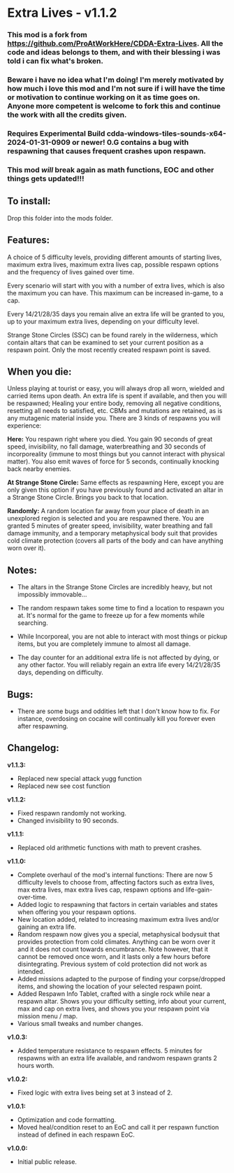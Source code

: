 # Extra Lives - v1.1.2

### This mod is a fork from https://github.com/ProAtWorkHere/CDDA-Extra-Lives. All the code and ideas belongs to them, and with their blessing i was told i can fix what's broken. 

### Beware i have no idea what I'm doing! I'm merely motivated by how much i love this mod and I'm not sure if i will have the time or motivation to continue working on it as time goes on. Anyone more competent is welcome to fork this and continue the work with all the credits given.

### Requires Experimental Build cdda-windows-tiles-sounds-x64-2024-01-31-0909 or newer! 0.G contains a bug with respawning that causes frequent crashes upon respawn. 

### This mod *will* break again as math functions, EOC and other things gets updated!!!


## **To install:**
Drop this folder into the mods folder.

## **Features:**

A choice of 5 difficulty levels, providing different amounts of starting lives, maximum extra lives, maximum extra lives cap, possible respawn options and the frequency of lives gained over time.

Every scenario will start with you with a number of extra lives, which is also the maximum you can have. This maximum can be increased in-game, to a cap.

Every 14/21/28/35 days you remain alive an extra life will be granted to you, up to your maximum extra lives, depending on your difficulty level.

Strange Stone Circles (SSC) can be found rarely in the wilderness, which contain altars that can be examined to set your current position as a respawn point. Only the most recently created respawn point is saved.

## **When you die:**

Unless playing at tourist or easy, you will always drop all worn, wielded and carried items upon death. An extra life is spent if available, and then you will be respawned; Healing your entire body, removing all negative conditions, resetting all needs to satisfied, etc. CBMs and mutations are retained, as is any mutagenic material inside you. There are 3 kinds of respawns you will experience:

**Here:** You respawn right where you died. You gain 90 seconds of great speed, invisibility, no fall damage, waterbreathing and 30 seconds of incorporeality (immune to most things but you cannot interact with physical matter). You also emit waves of force for 5 seconds, continually knocking back nearby enemies.

**At Strange Stone Circle:** Same effects as respawning Here, except you are only given this option if you have previously found and activated an altar in a Strange Stone Circle. Brings you back to that location.

**Randomly:** A random location  far away from your place of death in an unexplored region is selected and you are respawned there. You are granted 5 minutes of greater speed, invisibility, water breathing and fall damage immunity, and a temporary metaphysical body suit that provides cold climate protection (covers all parts of the body and can have anything worn over it).

## **Notes:**

- The altars in the Strange Stone Circles are incredibly heavy, but not impossibly immovable...

- The random respawn takes some time to find a location to respawn you at. It's normal for the game to freeze up for a few moments while searching.

- While Incorporeal, you are not able to interact with most things or pickup items, but you are completely immune to almost all damage.

- The day counter for an additional extra life is not affected by dying, or any other factor. You will reliably regain an extra life every 14/21/28/35 days, depending on difficulty.

## **Bugs:**
- There are some bugs and oddities left that I don't know how to fix. For instance, overdosing on cocaine will continually kill you forever even after respawning.

## **Changelog:**

**v1.1.3:** 
- Replaced new special attack yugg function
- Replaced new see cost function

**v1.1.2:** 
- Fixed respawn randomly not working.
- Changed invisibility to 90 seconds.

**v1.1.1:** 
- Replaced old arithmetic functions with math to prevent crashes. 

**v1.1.0:** 
- Complete overhaul of the mod's internal functions: There are now 5 difficulty levels to choose from, affecting factors such as extra lives, max extra lives, max extra lives cap, respawn options and life-gain-over-time.
- Added logic to respawning that factors in certain variables and states when offering you your respawn options.
- New location added, related to increasing maximum extra lives and/or gaining an extra life.
- Random respawn now gives you a special, metaphysical bodysuit that provides protection from cold climates. Anything can be worn over it and it does not count towards encumbrance. Note however, that it cannot be removed once worn, and it lasts only a few hours before disintegrating. Previous system of cold protection did not work as intended.
- Added missions adapted to the purpose of finding your corpse/dropped items, and showing the location of your selected respawn point.
- Added Respawn Info Tablet, crafted with a single rock while near a respawn altar. Shows you your difficulty setting, info about your current, max and cap on extra lives, and shows you your respawn point via mission menu / map.
- Various small tweaks and number changes.

**v1.0.3:** 
- Added temperature resistance to respawn effects. 5 minutes for respawns with an extra life available, and randwom respawn grants 2 hours worth.

**v1.0.2:** 
- Fixed logic with extra lives being set at 3 instead of 2.

**v1.0.1:** 
- Optimization and code formatting.
- Moved heal/condition reset to an EoC and call it per respawn function instead of defined in each respawn EoC.

**v1.0.0:** 
- Initial public release.